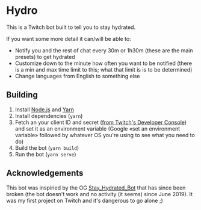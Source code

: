 # Hydro

This is a Twitch bot built to tell you to stay hydrated.

If you want some more detail it can/will be able to:
- Notify you and the rest of chat every 30m or 1h30m (these are the main presets) to get hydrated
- Customize down to the minute how often you want to be notified (there is a min and max time limit to this; what that limit is is to be determined)
- Change languages from English to something else

## Building
1. Install [Node.js](https://nodejs.org) and [Yarn](https://yarnpkg.com)
2. Install dependencies (`yarn`)
3. Fetch an your client ID and secret ([from Twitch's Developer Console](https://dev.twitch.tv/console/apps/create)) and set it as an environment variable (Google «set an environment variable» followed by whatever OS you're using to see what you need to do)
4. Build the bot (`yarn build`)
5. Run the bot (`yarn serve`)

## Acknowledgements

This bot was inspiried by the OG [Stay_Hydrated_Bot](https://www.twitch.tv/stay_hydrated_bot) that has since been broken (the bot doesn't work and no activity (it seems) since June 2019). It was my first project on Twitch and it's dangerous to go alone ;)
